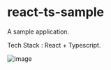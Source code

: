 # react-ts-sample
A sample application.

Tech Stack : React + Typescript.

![image](https://github.com/user-attachments/assets/3ba480ca-6f40-426c-b73e-45fcef7674eb)

